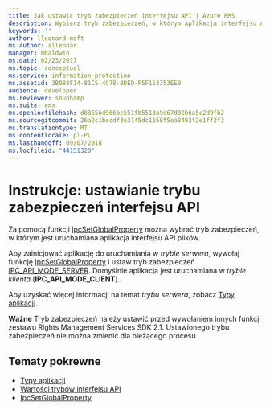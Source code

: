 ```yaml
---
title: Jak ustawić tryb zabezpieczeń interfejsu API | Azure RMS
description: Wybierz tryb zabezpieczeń, w którym aplikacja interfejsu API plików jest uruchamiana.
keywords: ''
author: lleonard-msft
ms.author: alleonar
manager: mbaldwin
ms.date: 02/23/2017
ms.topic: conceptual
ms.service: information-protection
ms.assetid: 3B088F14-81C5-4C78-8DED-F5F153353EE0
audience: developer
ms.reviewer: shubhamp
ms.suite: ems
ms.openlocfilehash: d88656d966bc551fb5513a9e67d02b6a5c2d9fb2
ms.sourcegitcommit: 26a2c1becdf3e3145dc1168f5ea8492f2e1ff2f3
ms.translationtype: MT
ms.contentlocale: pl-PL
ms.lasthandoff: 09/07/2018
ms.locfileid: "44151320"
---
```

# <a name="how-to-set-the-api-security-mode"></a>Instrukcje: ustawianie trybu zabezpieczeń interfejsu API

Za pomocą funkcji [IpcSetGlobalProperty](https://msdn.microsoft.com/library/hh535270.aspx) można wybrać tryb zabezpieczeń, w którym jest uruchamiana aplikacja interfejsu API plików.

Aby zainicjować aplikację do uruchamiania w *trybie serwera*, wywołaj funkcję [IpcSetGlobalProperty](https://msdn.microsoft.com/library/hh535270.aspx) i ustaw tryb zabezpieczeń [IPC\_API\_MODE\_SERVER](https://msdn.microsoft.com/library/hh535236.aspx). Domyślnie aplikacja jest uruchamiana w *trybie klienta* (**IPC\_API\_MODE\_CLIENT**).

Aby uzyskać więcej informacji na temat *trybu serwera*, zobacz [Typy aplikacji](application-types.md).

**Ważne** Tryb zabezpieczeń należy ustawić przed wywołaniem innych funkcji zestawu Rights Management Services SDK 2.1. Ustawionego trybu zabezpieczeń nie można zmienić dla bieżącego procesu.

## <a name="related-topics"></a>Tematy pokrewne

* [Typy aplikacji](application-types.md)
* [Wartości trybów interfejsu API](https://msdn.microsoft.com/library/hh535236.aspx)
* [IpcSetGlobalProperty](https://msdn.microsoft.com/library/hh535270.aspx)
